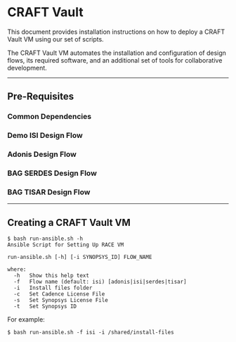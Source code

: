 # CRAFT Vault

This document provides installation instructions on how to deploy a CRAFT Vault VM using our set of scripts.

The CRAFT Vault VM automates the installation and configuration of design flows, its required software, and an additional set of tools for collaborative development.

---

## Pre-Requisites

### Common Dependencies

### Demo ISI Design Flow

### Adonis Design Flow

### BAG SERDES Design Flow

### BAG TISAR Design Flow

---

## Creating a CRAFT Vault VM

```
$ bash run-ansible.sh -h
Ansible Script for Setting Up RACE VM

run-ansible.sh [-h] [-i SYNOPSYS_ID] FLOW_NAME

where:
  -h   Show this help text
  -f   Flow name (default: isi) [adonis|isi|serdes|tisar]
  -i   Install files folder
  -c   Set Cadence License File
  -s   Set Synopsys License File
  -t   Set Synopsys ID
```

For example:

```
$ bash run-ansible.sh -f isi -i /shared/install-files
```
